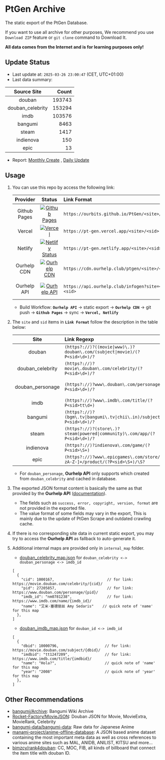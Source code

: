 # PtGen Archive

The static export of the PtGen Database.

If you want to use all archive for other purposes, We recommend you use `Download ZIP` feature or `git clone` command to Download It.

**All data comes from the Internet and is for learning purposes only!**

## Update Status

- Last update at: `2025-03-26 23:00:47` (CET, UTC+01:00)
- Last data summary:

| Source Site | Count |
|:----:|----:|
| douban | 193743 |
| douban_celebrity | 153294 |
| imdb | 103576 |
| bangumi | 8463 |
| steam | 1417 |
| indienova | 150 |
| epic | 13 |

- Report: [Monthly Create](/internal_status/monthly_create.csv) , [Daily Update](/internal_status/daily_update.csv)

## Usage

1. You can use this repo by access the following link:

    | Provider | Status | Link Format | Note |
    | :----: | :----: | :---- | :---- |
    | Github Pages | [![Github Pages](https://github.com/ourbits/PtGen/actions/workflows/pages/pages-build-deployment/badge.svg)](https://ourbits.github.io/PtGen/) | `https://ourbits.github.io/PtGen/<site>/<sid>.json` | Static |
    | Vercel | [![Vercel](https://deploy-badge.vercel.app/vercel/pt-gen)](https://pt-gen.vercel.app/) | `https://pt-gen.vercel.app/<site>/<sid>.json` | Static |
    | Netlify | [![Netlify Status](https://api.netlify.com/api/v1/badges/2c38014e-a216-48f3-ae25-457672166279/deploy-status)](https://pt-gen.netlify.app/) | `https://pt-gen.netlify.app/<site>/<sid>.json` | Static |
    | Ourhelp CDN | [![Ourhelp CDN](https://img.shields.io/website?url=https%3A%2F%2Fcdn.ourhelp.club%2Fptgen%2FREADME.md)](https://cdn.ourhelp.club/ptgen/) | `https://cdn.ourhelp.club/ptgen/<site>/<sid>.json` | Static, Selfhosted |
    | Ourhelp API | [![Ourhelp API](https://img.shields.io/website?url=https%3A%2F%2Fapi.ourhelp.club%2Finfogen)](https://api.ourhelp.club/infogen) | `https://api.ourhelp.club/infogen?site=<site>&sid=<sid>` | Dynamic, CORS, Ratelimit |
   
   - Build Workflow: **`Ourhelp API`** -> static export -> **`Ourhelp CDN`** -> git push -> **`Github Pages`** -> sync -> **`Vercel, Netlify`**

2. The `site` and `sid` items in **`Link Format`** follow the description in the table below: 

   | Site | Link Regexp | Note |
   |:---:|:----|:-----|
   | douban | `(https?://)?((movie\|www)\.)?douban\.com/(subject\|movie)/(?P<sid>\d+)/?` | |
   | douban_celebrity | `(https?://)?movie\.douban\.com/celebrity/(?P<sid>\d+)/?` | |
   | douban_personage | `(https?://)?www\.douban\.com/personage/(?P<sid>\d+)/?` | **Ourhelp API Only** |
   | imdb | `(https?://)?www\.imdb\.com/title/(?P<sid>tt\d+)` | |
   | bangumi | `(https?://)?(bgm\.tv\|bangumi\.tv\|chii\.in)/subject/(?P<sid>\d+)/?` | |
   | steam | `(https?://)?(store\.)?steam(powered\|community)\.com/app/(?P<sid>\d+)/?` | |
   | indienova | `(https?://)?indienova\.com/game/(?P<sid>\S+)` | |
   | epic | `(https?://)?www\.epicgames\.com/store/[a-zA-Z-]+/product/(?P<sid>\S+)/\S?` | |

   - For `douban_personage`, **Ourhelp API** only supports which created from `douban_celebrity` and cached in database.

3. The exported JSON format content is basically the same as that provided by the **Ourhelp API** ([documentation](https://github.com/Rhilip/PT-help/tree/master/modules/infogen)).
   - The fields such as `success, error, copyright, version, format` are not provided in the exported file.
   - The value format of some fields may vary in the export, This is mainly due to the update of PtGen Scrape and outdated crawling cache.
4. If there is no corresponding site data in current static export, you may try to access the **Ourhelp API** as fallback to auto-generate it.
5. Additional internal maps are provided only in `internal_map` folder.
   - [douban_celebrity_map.json](/internal_map/douban_celebrity_map.json) for `douban_celebrity <-> douban_personage <-> imdb_id`
    ```json5
    [
      {
        "cid": 1000167,                        // for link: https://movie.douban.com/celebrity/{cid}/
        "pid": 27205857,                       // for link: https://www.douban.com/personage/{pid}/
        "imdb_id": "nm0781238",                // for link: https://www.imdb.com/name/{imdb_id}/
        "name": "艾米·塞德丽丝 Amy Sedaris"    // quick note of 'name' for this map
      },
    ]
    ```
    
    - [douban_imdb_map.json](/internal_map/douban_imdb_map.json) for `douban_id <-> imdb_id`
    ```json5
    [
      {
        "dbid": 10000796,                     // for link: https://movie.douban.com/subject/{dbid}/
        "imdbid": "tt1247209",                // for link: https://www.imdb.com/title/{imdbid}/
        "name": "Hola?",                      // quick note of 'name' for this map
        "year": "2008"                        // quick note of 'year' for this map
      },
    ]
    ```

## Other Recommendations

- [bangumi/Archive](https://github.com/bangumi/Archive): Bangumi Wiki Archive
- [Rocket-Factory/MovieJSON](https://github.com/Rocket-Factory/MovieJSON): Douban JSON for Movie, MovieExtra, MovieRank, Celebrity
- [bangumi-data/bangumi-data](https://github.com/bangumi-data/bangumi-data): Raw data for Japanese Anime
- [manami-project/anime-offline-database](https://github.com/manami-project/anime-offline-database): A JSON based anime dataset containing the most important meta data as well as cross references to various anime sites such as MAL, ANIDB, ANILIST, KITSU and more...
- [bimzcy/rank4douban](https://github.com/bimzcy/rank4douban): CC, MOC, FIB, all kinds of billboard that connect the item title with douban ID.